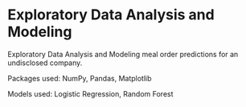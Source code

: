 # Exploratory Data Analysis and Modeling

Exploratory Data Analysis and Modeling meal order predictions for an undisclosed company.

Packages used: NumPy, Pandas, Matplotlib

Models used: Logistic Regression, Random Forest
